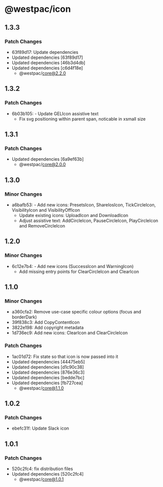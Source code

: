 # @westpac/icon

## 1.3.3

### Patch Changes

- 63f89d17: Update dependencies
- Updated dependencies [63f89d17]
- Updated dependencies [46b3d4db]
- Updated dependencies [c6d4f18e]
  - @westpac/core@2.2.0

## 1.3.2

### Patch Changes

- 6b03b105: - Update GELIcon assistive text
  - Fix svg positioning within parent span, noticable in xsmall size

## 1.3.1

### Patch Changes

- Updated dependencies [6a9ef63b]
  - @westpac/core@2.0.0

## 1.3.0

### Minor Changes

- a6bafb53: - Add new icons: PresetsIcon, ShareIosIcon, TickCircleIcon, VisibilityIcon and VisibilityOffIcon
  - Update existing icons: UploadIcon and DownloadIcon
  - Adjust assistive text: AddCircleIcon, PauseCircleIcon, PlayCircleIcon and RemoveCircleIcon

## 1.2.0

### Minor Changes

- 6c12e7b4: - Add new icons (SuccessIcon and WarningIcon)
  - Add missing entry points for ClearCircleIcon and ClearIcon

## 1.1.0

### Minor Changes

- a360cfa2: Remove use-case specific colour options (focus and borderDark)
- 39f838c3: Add CopyContentIcon
- 3822e198: Add copyright metadata
- 1d736ec9: Add new icons: ClearIcon and ClearCircleIcon

### Patch Changes

- 1ac01d72: Fix state so that icon is now passed into it
- Updated dependencies [44475eb5]
- Updated dependencies [d1c90c38]
- Updated dependencies [876e36c3]
- Updated dependencies [bedde7bc]
- Updated dependencies [fb727cea]
  - @westpac/core@1.1.0

## 1.0.2

### Patch Changes

- ebefc31f: Update Slack icon

## 1.0.1

### Patch Changes

- 520c2fc4: fix distribution files
- Updated dependencies [520c2fc4]
  - @westpac/core@1.0.1

